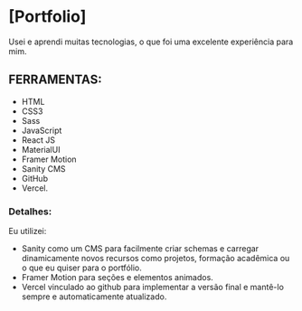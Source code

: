 # [Portfolio]

Usei e aprendi muitas tecnologias, o que foi uma excelente experiência para mim.

## FERRAMENTAS: 
- HTML
- CSS3
- Sass
- JavaScript
- React JS
- MaterialUI
- Framer Motion
- Sanity CMS
- GitHub
- Vercel.

### Detalhes:
Eu utilizei:
- Sanity como um CMS para facilmente criar schemas e carregar dinamicamente novos recursos como projetos, formação acadêmica ou o que eu quiser para o portfólio.
- Framer Motion para seções e elementos animados.
- Vercel vinculado ao github para implementar a versão final e mantê-lo sempre e automaticamente atualizado.
